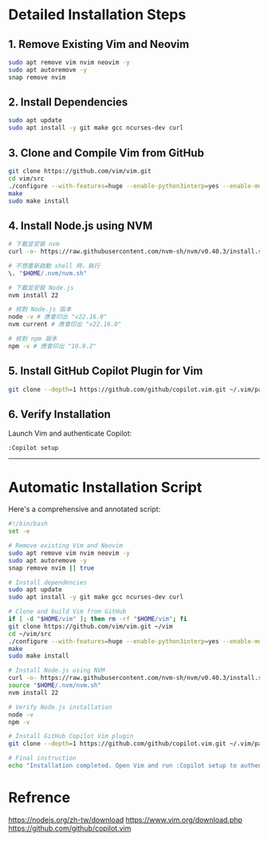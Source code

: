 # Detailed Installation Steps

## 1. Remove Existing Vim and Neovim

```bash
sudo apt remove vim nvim neovim -y
sudo apt autoremove -y
snap remove nvim
```

## 2. Install Dependencies

```bash
sudo apt update
sudo apt install -y git make gcc ncurses-dev curl
```

## 3. Clone and Compile Vim from GitHub

```bash
git clone https://github.com/vim/vim.git
cd vim/src
./configure --with-features=huge --enable-python3interp=yes --enable-multibyte
make
sudo make install
```

## 4. Install Node.js using NVM

```bash
# 下載並安裝 nvm
curl -o- https://raw.githubusercontent.com/nvm-sh/nvm/v0.40.3/install.sh | bash

# 不想重新啟動 shell 時，執行
\. "$HOME/.nvm/nvm.sh"

# 下載並安裝 Node.js
nvm install 22

# 核對 Node.js 版本
node -v # 應會印出 "v22.16.0"
nvm current # 應會印出 "v22.16.0"

# 核對 npm 版本
npm -v # 應會印出 "10.9.2"
```

## 5. Install GitHub Copilot Plugin for Vim

```bash
git clone --depth=1 https://github.com/github/copilot.vim.git ~/.vim/pack/github/start/copilot.vim
```

## 6. Verify Installation

Launch Vim and authenticate Copilot:

```vim
:Copilot setup
```

---

# Automatic Installation Script

Here's a comprehensive and annotated script:

```bash
#!/bin/bash
set -e

# Remove existing Vim and Neovim
sudo apt remove vim nvim neovim -y
sudo apt autoremove -y
snap remove nvim || true

# Install dependencies
sudo apt update
sudo apt install -y git make gcc ncurses-dev curl

# Clone and build Vim from GitHub
if [ -d "$HOME/vim" ]; then rm -rf "$HOME/vim"; fi
git clone https://github.com/vim/vim.git ~/vim
cd ~/vim/src
./configure --with-features=huge --enable-python3interp=yes --enable-multibyte
make
sudo make install

# Install Node.js using NVM
curl -o- https://raw.githubusercontent.com/nvm-sh/nvm/v0.40.3/install.sh | bash
source "$HOME/.nvm/nvm.sh"
nvm install 22

# Verify Node.js installation
node -v
npm -v

# Install GitHub Copilot Vim plugin
git clone --depth=1 https://github.com/github/copilot.vim.git ~/.vim/pack/github/start/copilot.vim

# Final instruction
echo "Installation completed. Open Vim and run :Copilot setup to authenticate GitHub Copilot."
```
# Refrence
https://nodejs.org/zh-tw/download
https://www.vim.org/download.php
https://github.com/github/copilot.vim
